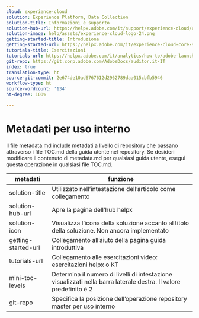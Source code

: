 ```yaml
---
cloud: experience-cloud
solution: Experience Platform, Data Collection
solution-title: Informazioni e supporto
solution-hub-url: https://helpx.adobe.com/it/support/experience-cloud/core-services.html
solution-image: help/assets/experience-cloud-logo-24.png
getting-started-title: Introduzione
getting-started-url: https://helpx.adobe.com/it/experience-cloud-core-services/get-started.html
tutorials-title: Esercitazioni
tutorials-url: https://helpx.adobe.com/it/analytics/how-to/adobe-launch-publishing-process.html
git-repo: https://git.corp.adobe.com/AdobeDocs/auditor.it-IT
index: true
translation-type: ht
source-git-commit: 2e674de10ad6767612d2962789daa015cbfb5946
workflow-type: ht
source-wordcount: '134'
ht-degree: 100%

---
```



# Metadati per uso interno

Il file metadata.md include metadati a livello di repository che passano attraverso i file TOC.md della guida utente nel repository. Se desideri modificare il contenuto di metadata.md per qualsiasi guida utente, esegui questa operazione in qualsiasi file TOC.md.

| metadati | funzione |
|--- |--- |
| solution-title | Utilizzato nell’intestazione dell’articolo come collegamento |
| solution-hub-url | Apre la pagina dell’hub helpx |
| solution-icon | Visualizza l’icona della soluzione accanto al titolo della soluzione. Non ancora implementato |
| getting-started-url | Collegamento all’aiuto della pagina guida introduttiva |
| tutorials-url | Collegamento alle esercitazioni video: esercitazioni helpx o KT |
| mini-toc-levels | Determina il numero di livelli di intestazione visualizzati nella barra laterale destra. Il valore predefinito è 2 |
| git-repo | Specifica la posizione dell’operazione repository master per uso interno |
